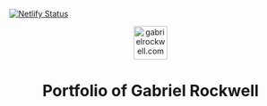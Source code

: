 [![Netlify Status](https://api.netlify.com/api/v1/badges/fc87709a-43c0-4b13-b059-4ed43fe63c31/deploy-status)](https://app.netlify.com/sites/grockwell/deploys)
<p align="center">
  <a href="https://gabrielrockwell.com">
    <img alt="gabrielrockwell.com" src="#" width="60" />
  </a>
</p>
<h1 align="center">
  Portfolio of Gabriel Rockwell
</h1>

